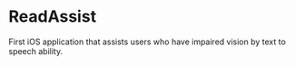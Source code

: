 # ReadAssist

First iOS application that assists users who have impaired vision by text to speech ability. 
